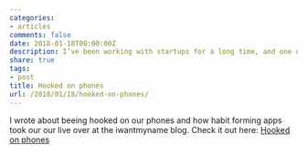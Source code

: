 ```yaml
---
categories:
- articles
comments: false
date: 2018-01-18T00:00:00Z
description: I’ve been working with startups for a long time, and one of the concepts I’ve taught many of them is the “hooked” model. 
share: true
tags:
- post
title: Hooked on phones
url: /2018/01/18/hooked-on-phones/
---
```


I wrote about beeing hooked on our phones and how habit forming apps took our
our live over at the iwantmyname blog. Check it out here: [Hooked on
phones](https://iwantmyname.com/blog/hooked-on-phones)

